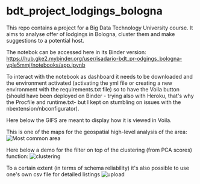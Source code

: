 # bdt_project_lodgings_bologna

This repo contains a project for a Big Data Technology University course.  It aims to analyse offer of lodgings in Bologna, cluster them and make suggestions to a potential host.  

The notebok can be accessed here in its Binder version:
https://hub.gke2.mybinder.org/user/isadario-bdt_pr-odgings_bologna-yple5mmj/notebooks/app.ipynb

To interact with the notebook as dashboard it needs to be downloaded and the environment activated (activating the yml file or creating a new environment with the requirements.txt file) so to have the Voila button (should have been deployed on Binder - trying also with Heroku, that's why the Procfile and runtime.txt- but I kept on stumbling on issues with the nbextension/nbconfigurator). 


Here below the GIFS are meant to display how it is viewed in Voila.   

This is one of the maps for the geospatial high-level analysis of the area: 
![Most common area](demo_gif/mostcommon.gif)

Here below a demo for the filter on top of the clustering (from PCA scores) function: 
![clustering](demo_gif/clustering.gif)

To a certain extent (in terms of schema reliability) it's also possible to use one's own csv file for detailed listings
![upload](demo_gif/upload.gif)
